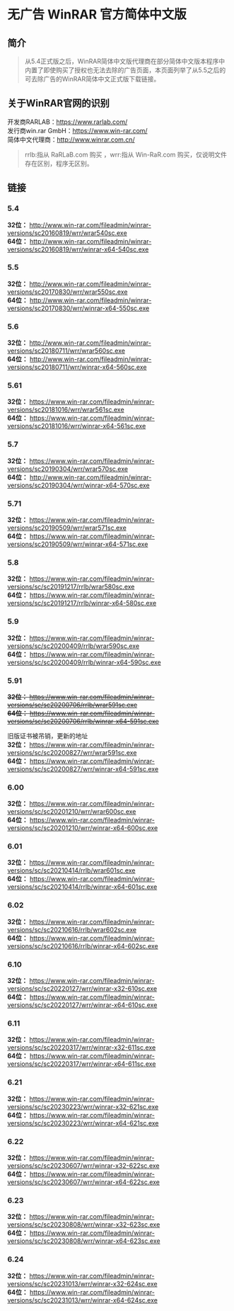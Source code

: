 # 无广告 WinRAR 官方简体中文版
## 简介
> 从5.4正式版之后，WinRAR简体中文版代理商在部分简体中文版本程序中内置了即使购买了授权也无法去除的广告页面，本页面列举了从5.5之后的可去除广告的WinRAR简体中文正式版下载链接。  
## 关于WinRAR官网的识别  
开发商RARLAB：https://www.rarlab.com/  
发行商win.rar GmbH：https://www.win-rar.com/  
简体中文代理商：http://www.winrar.com.cn/  

> rrlb:指从 RaRLaB.com 购买 ，wrr:指从 Win-RaR.com 购买，仅说明文件存在区别，程序无区别。
## 链接  
### 5.4
**32位：**  http://www.win-rar.com/fileadmin/winrar-versions/sc20160819/wrr/wrar540sc.exe  
**64位：**  http://www.win-rar.com/fileadmin/winrar-versions/sc20160819/wrr/winrar-x64-540sc.exe  

### 5.5  
**32位：** http://www.win-rar.com/fileadmin/winrar-versions/sc20170830/wrr/wrar550sc.exe  
**64位：** http://www.win-rar.com/fileadmin/winrar-versions/sc20170830/wrr/winrar-x64-550sc.exe  

### 5.6  
**32位：** http://www.win-rar.com/fileadmin/winrar-versions/sc20180711/wrr/wrar560sc.exe  
**64位：** http://www.win-rar.com/fileadmin/winrar-versions/sc20180711/wrr/winrar-x64-560sc.exe  

### 5.61  
**32位：** https://www.win-rar.com/fileadmin/winrar-versions/sc20181016/wrr/wrar561sc.exe  
**64位：** https://www.win-rar.com/fileadmin/winrar-versions/sc20181016/wrr/winrar-x64-561sc.exe  

### 5.7  
**32位：** https://www.win-rar.com/fileadmin/winrar-versions/sc20190304/wrr/wrar570sc.exe  
**64位：** http://www.win-rar.com/fileadmin/winrar-versions/sc20190304/wrr/winrar-x64-570sc.exe  

### 5.71  
**32位：** https://www.win-rar.com/fileadmin/winrar-versions/sc20190509/wrr/wrar571sc.exe  
**64位：** https://www.win-rar.com/fileadmin/winrar-versions/sc20190509/wrr/winrar-x64-571sc.exe  

### 5.8  
**32位：** https://www.win-rar.com/fileadmin/winrar-versions/sc/sc20191217/rrlb/wrar580sc.exe  
**64位：** https://www.win-rar.com/fileadmin/winrar-versions/sc/sc20191217/rrlb/winrar-x64-580sc.exe  
 
### 5.9  
**32位：** https://www.win-rar.com/fileadmin/winrar-versions/sc/sc20200409/rrlb/wrar590sc.exe  
**64位：** https://www.win-rar.com/fileadmin/winrar-versions/sc/sc20200409/rrlb/winrar-x64-590sc.exe  

### 5.91
~~**32位：** https://www.win-rar.com/fileadmin/winrar-versions/sc/sc20200706/rrlb/wrar591sc.exe~~  
~~**64位：** https://www.win-rar.com/fileadmin/winrar-versions/sc/sc20200706/rrlb/winrar-x64-591sc.exe~~  

旧版证书被吊销，更新的地址   
**32位：** https://www.win-rar.com/fileadmin/winrar-versions/sc/sc20200827/wrr/wrar591sc.exe  
**64位：** https://www.win-rar.com/fileadmin/winrar-versions/sc/sc20200827/wrr/winrar-x64-591sc.exe  

### 6.00  
**32位：** https://www.win-rar.com/fileadmin/winrar-versions/sc/sc20201210/wrr/wrar600sc.exe  
**64位：** https://www.win-rar.com/fileadmin/winrar-versions/sc/sc20201210/wrr/winrar-x64-600sc.exe  

### 6.01  
**32位：** https://www.win-rar.com/fileadmin/winrar-versions/sc/sc20210414/rrlb/wrar601sc.exe   
**64位：** https://www.win-rar.com/fileadmin/winrar-versions/sc/sc20210414/rrlb/winrar-x64-601sc.exe  

### 6.02
**32位：** https://www.win-rar.com/fileadmin/winrar-versions/sc/sc20210616/rrlb/wrar602sc.exe  
**64位：** https://www.win-rar.com/fileadmin/winrar-versions/sc/sc20210616/rrlb/winrar-x64-602sc.exe  

### 6.10
**32位：** https://www.win-rar.com/fileadmin/winrar-versions/sc/sc20220127/wrr/winrar-x32-610sc.exe  
**64位：** https://www.win-rar.com/fileadmin/winrar-versions/sc/sc20220127/wrr/winrar-x64-610sc.exe  

### 6.11
**32位：** https://www.win-rar.com/fileadmin/winrar-versions/sc/sc20220317/wrr/winrar-x32-611sc.exe  
**64位：** https://www.win-rar.com/fileadmin/winrar-versions/sc/sc20220317/wrr/winrar-x64-611sc.exe  

### 6.21
**32位：** https://www.win-rar.com/fileadmin/winrar-versions/sc/sc20230223/wrr/winrar-x32-621sc.exe  
**64位：** https://www.win-rar.com/fileadmin/winrar-versions/sc/sc20230223/wrr/winrar-x64-621sc.exe  

### 6.22 
**32位：** https://www.win-rar.com/fileadmin/winrar-versions/sc/sc20230607/wrr/winrar-x32-622sc.exe  
**64位：** https://www.win-rar.com/fileadmin/winrar-versions/sc/sc20230607/wrr/winrar-x64-622sc.exe  

### 6.23
**32位：** https://www.win-rar.com/fileadmin/winrar-versions/sc/sc20230808/wrr/winrar-x32-623sc.exe  
**64位：** https://www.win-rar.com/fileadmin/winrar-versions/sc/sc20230808/wrr/winrar-x64-623sc.exe  

### 6.24
**32位：** https://www.win-rar.com/fileadmin/winrar-versions/sc/sc20231013/wrr/winrar-x32-624sc.exe  
**64位：** https://www.win-rar.com/fileadmin/winrar-versions/sc/sc20231013/wrr/winrar-x64-624sc.exe  
